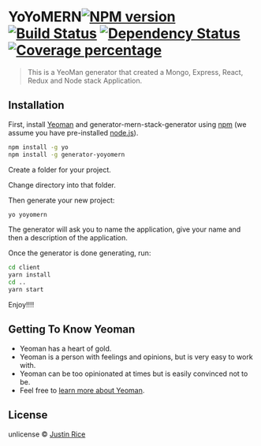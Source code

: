 # YoYoMERN[![NPM version][npm-image]][npm-url] [![Build Status][travis-image]][travis-url] [![Dependency Status][daviddm-image]][daviddm-url] [![Coverage percentage][coveralls-image]][coveralls-url]
> This is a YeoMan generator that created a Mongo, Express, React, Redux and Node stack Application. 


## Installation

First, install [Yeoman](http://yeoman.io) and generator-mern-stack-generator using [npm](https://www.npmjs.com/) (we assume you have pre-installed [node.js](https://nodejs.org/)).

```bash
npm install -g yo
npm install -g generator-yoyomern
```

Create a folder for your project. 

Change directory into that folder. 

Then generate your new project:


```bash
yo yoyomern
```

The generator will ask you to name the application, give your name and then a description of the application.

Once the generator is done generating, run: 

```bash
cd client
yarn install
cd .. 
yarn start
```

Enjoy!!!!

## Getting To Know Yeoman

 * Yeoman has a heart of gold.
 * Yeoman is a person with feelings and opinions, but is very easy to work with.
 * Yeoman can be too opinionated at times but is easily convinced not to be.
 * Feel free to [learn more about Yeoman](http://yeoman.io/).

## License

unlicense © [Justin Rice](jsrice7391.github.io)


[npm-image]: https://badge.fury.io/js/generator-mern-stack-generator.svg
[npm-url]: https://npmjs.org/package/generator-mern-stack-generator
[travis-image]: https://travis-ci.org/jsrice7391/generator-mern-stack-generator.svg?branch=master
[travis-url]: https://travis-ci.org/jsrice7391/generator-mern-stack-generator
[daviddm-image]: https://david-dm.org/jsrice7391/generator-mern-stack-generator.svg?theme=shields.io
[daviddm-url]: https://david-dm.org/jsrice7391/generator-mern-stack-generator
[coveralls-image]: https://coveralls.io/repos/jsrice7391/generator-mern-stack-generator/badge.svg
[coveralls-url]: https://coveralls.io/r/jsrice7391/generator-mern-stack-generator
